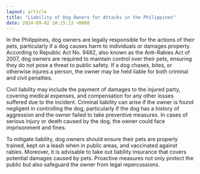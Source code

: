 ```yaml
---
layout: article
title: "Liability of Dog Owners for Attacks in the Philippines"
date: 2024-09-02 10:15:13 +0800
---
```


<p>In the Philippines, dog owners are legally responsible for the actions of their pets, particularly if a dog causes harm to individuals or damages property. According to Republic Act No. 9482, also known as the Anti-Rabies Act of 2007, dog owners are required to maintain control over their pets, ensuring they do not pose a threat to public safety. If a dog chases, bites, or otherwise injures a person, the owner may be held liable for both criminal and civil penalties.</p><p>Civil liability may include the payment of damages to the injured party, covering medical expenses, and compensation for any other losses suffered due to the incident. Criminal liability can arise if the owner is found negligent in controlling the dog, particularly if the dog has a history of aggression and the owner failed to take preventive measures. In cases of serious injury or death caused by the dog, the owner could face imprisonment and fines.</p><p>To mitigate liability, dog owners should ensure their pets are properly trained, kept on a leash when in public areas, and vaccinated against rabies. Moreover, it is advisable to take out liability insurance that covers potential damages caused by pets. Proactive measures not only protect the public but also safeguard the owner from legal repercussions.</p>